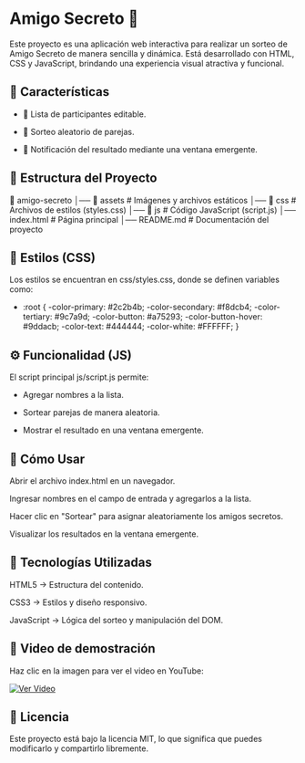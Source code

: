 # Amigo Secreto 🎁

Este proyecto es una aplicación web interactiva para realizar un sorteo de Amigo Secreto de manera sencilla y dinámica. Está desarrollado con HTML, CSS y JavaScript, brindando una experiencia visual atractiva y funcional.

## 🚀 Características

- 🔢 Lista de participantes editable.

- 🎲 Sorteo aleatorio de parejas.

- 🔔 Notificación del resultado mediante una ventana emergente.

## 📂 Estructura del Proyecto

📂 amigo-secreto
│── 📁 assets         # Imágenes y archivos estáticos
│── 📁 css            # Archivos de estilos (styles.css)
│── 📁 js             # Código JavaScript (script.js)
│── index.html        # Página principal
│── README.md         # Documentación del proyecto

## 🎨 Estilos (CSS)

Los estilos se encuentran en css/styles.css, donde se definen variables como:

* :root {
    -color-primary: #2c2b4b;
    -color-secondary: #f8dcb4;
    -color-tertiary: #9c7a9d;
    -color-button: #a75293;
    -color-button-hover: #9ddacb;
    -color-text: #444444;
    -color-white: #FFFFFF;
}

## ⚙️ Funcionalidad (JS)

El script principal js/script.js permite:

- Agregar nombres a la lista.

- Sortear parejas de manera aleatoria.

- Mostrar el resultado en una ventana emergente.

## 📜 Cómo Usar

Abrir el archivo index.html en un navegador.

Ingresar nombres en el campo de entrada y agregarlos a la lista.

Hacer clic en "Sortear" para asignar aleatoriamente los amigos secretos.

Visualizar los resultados en la ventana emergente.

## 📌 Tecnologías Utilizadas

HTML5 → Estructura del contenido.

CSS3 → Estilos y diseño responsivo.

JavaScript → Lógica del sorteo y manipulación del DOM.

## 🎥 Video de demostración

Haz clic en la imagen para ver el video en YouTube:

[![Ver Video](https://img.youtube.com/vi/e8_6-kvFBdo/0.jpg)](https://youtu.be/e8_6-kvFBdo)



## 📜 Licencia

Este proyecto está bajo la licencia MIT, lo que significa que puedes modificarlo y compartirlo libremente.
